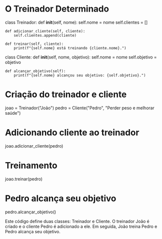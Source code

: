 # O Treinador Determinado

class Treinador:
    def __init__(self, nome):
        self.nome = nome
        self.clientes = []

    def adicionar_cliente(self, cliente):
        self.clientes.append(cliente)

    def treinar(self, cliente):
        print(f"{self.nome} está treinando {cliente.nome}.")

class Cliente:
    def __init__(self, nome, objetivo):
        self.nome = nome
        self.objetivo = objetivo

    def alcançar_objetivo(self):
        print(f"{self.nome} alcançou seu objetivo: {self.objetivo}.")

# Criação do treinador e cliente
joao = Treinador("João")
pedro = Cliente("Pedro", "Perder peso e melhorar saúde")

# Adicionando cliente ao treinador
joao.adicionar_cliente(pedro)

# Treinamento
joao.treinar(pedro)

# Pedro alcança seu objetivo
pedro.alcançar_objetivo()


Este código define duas classes: Treinador e Cliente. O treinador João é criado e o cliente Pedro é adicionado a ele. Em seguida, João treina Pedro e Pedro alcança seu objetivo.
